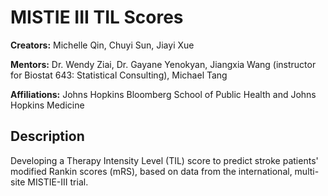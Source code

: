 # MISTIE III TIL Scores

**Creators:** Michelle Qin, Chuyi Sun, Jiayi Xue

**Mentors:** Dr. Wendy Ziai, Dr. Gayane Yenokyan, Jiangxia Wang (instructor for Biostat 643: Statistical Consulting), Michael Tang

**Affiliations:** Johns Hopkins Bloomberg School of Public Health and Johns Hopkins Medicine

## Description

Developing a Therapy Intensity Level (TIL) score to predict stroke patients' modified Rankin scores (mRS), based on data from the international, multi-site MISTIE-III trial.


